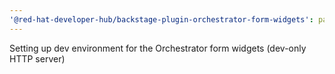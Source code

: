 ```yaml
---
'@red-hat-developer-hub/backstage-plugin-orchestrator-form-widgets': patch
---
```


Setting up dev environment for the Orchestrator form widgets (dev-only HTTP server)

